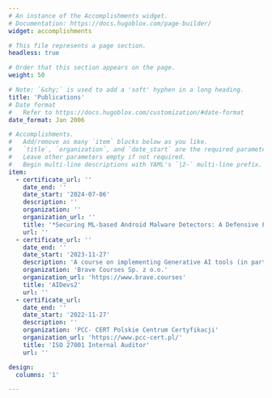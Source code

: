 ```yaml
---
# An instance of the Accomplishments widget.
# Documentation: https://docs.hugoblox.com/page-builder/
widget: accomplishments

# This file represents a page section.
headless: true

# Order that this section appears on the page.
weight: 50

# Note: `&shy;` is used to add a 'soft' hyphen in a long heading.
title: 'Publications'
# Date format
#   Refer to https://docs.hugoblox.com/customization/#date-format
date_format: Jan 2006

# Accomplishments.
#   Add/remove as many `item` blocks below as you like.
#   `title`, `organization`, and `date_start` are the required parameters.
#   Leave other parameters empty if not required.
#   Begin multi-line descriptions with YAML's `|2-` multi-line prefix.
item:
  - certificate_url: ''
    date_end: ''
    date_start: '2024-07-06'
    description: ''
    organization: ''
    organization_url: ''
    title: '*Securing ML-based Android Malware Detectors: A Defensive Feature Selection Approach against Backdoor Attacks*'
    url: ''
  - certificate_url: ''
    date_end: ''
    date_start: '2023-11-27'
    description: 'A course on implementing Generative AI tools (in particular OpenAI models) with application logic and automation tools.'
    organization: 'Brave Courses Sp. z o.o.'
    organization_url: 'https://www.brave.courses'
    title: 'AIDevs2'
    url: ''
  - certificate_url:
    date_end: ''
    date_start: '2022-11-27'
    description: ''
    organization: 'PCC- CERT Polskie Centrum Certyfikacji'
    organization_url: 'https://www.pcc-cert.pl/'
    title: 'ISO 27001 Internal Auditor'
    url: ''

design:
  columns: '1'

---
```

